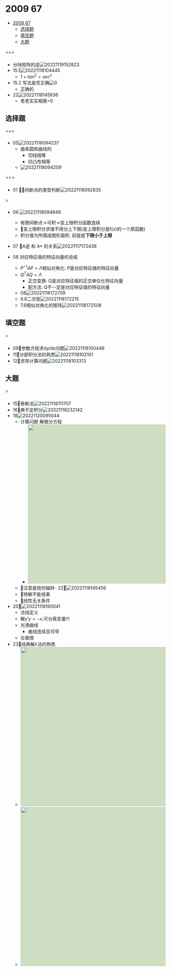 # 2009 67

- [2009 67](#2009-67)
  - [选择题](#选择题)
  - [填空题](#填空题)
  - [大题](#大题)

⭐=⭐

- 分块矩阵的逆![20221119152823](https://raw.githubusercontent.com/Logible/Image/main/note_image/20221119152823.png)
- 15.1![20221118104445](https://raw.githubusercontent.com/Logible/Image/main/note_image/20221118104445.png)
  - $1+tan^2=sec^x$
- 15.2 写法是否正确![0](https://raw.githubusercontent.com/Logible/Image/main/note_image/e52fb35e4fb59d1c24001d588f8cd66.png)
  - 正确的
- 22![20221118145936](https://raw.githubusercontent.com/Logible/Image/main/note_image/20221118145936.png)
  - 老老实实相乘=0

## 选择题

⭐=⭐

- 05![20221118094237](https://raw.githubusercontent.com/Logible/Image/main/note_image/20221118094237.png)
  - 曲率圆和曲线的
    - 切线相等
    - 凹凸性相等
  - ![20221118094209](https://raw.githubusercontent.com/Logible/Image/main/note_image/20221118094209.png)

⭐⭐⭐

- 01 💚💚间断点的类型判断![20221118092835](https://raw.githubusercontent.com/Logible/Image/main/note_image/20221118092835.png)

⭐

- 06 ![20221118094849](https://raw.githubusercontent.com/Logible/Image/main/note_image/20221118094849.png)
  - 有限间断点->可积->变上限积分函数连续
  - 💚变上限积分求值不用分上下限(变上限积分是f(x)的一个原函数)
  - 积分值为所围成图形面积, 前提是**下限小于上限**

- 07 💚A逆 和 A* 的关系![20221117172438](https://raw.githubusercontent.com/Logible/Image/main/note_image/20221117172438.png)

- 08 对应特征值的特征向量的总结
  - $P^{-1}AP=\Lambda$相似对角化: P是对应特征值的特征向量
  - $Q^{T}AQ=\Lambda$
    - 正交变换: Q是对应特征值的正交单位化特征向量
    - 配方法: Q不一定是对应特征值的特征向量
  - 08![20221118172709](https://raw.githubusercontent.com/Logible/Image/main/note_image/20221118172709.png)
  - 9.6二次型![20221118172215](https://raw.githubusercontent.com/Logible/Image/main/note_image/20221118172215.png)
  - 7.6相似对角化的矩阵![20221118172508](https://raw.githubusercontent.com/Logible/Image/main/note_image/20221118172508.png)

## 填空题

⭐

- 09💚参数方程求dy/dx问题![20221118100446](https://raw.githubusercontent.com/Logible/Image/main/note_image/20221118100446.png)
- 11💚分部积分法的熟悉![20221118102101](https://raw.githubusercontent.com/Logible/Image/main/note_image/20221118102101.png)
- 12💚求导计算问题![20221118103313](https://raw.githubusercontent.com/Logible/Image/main/note_image/20221118103313.png)

## 大题

⭐

- 15💚泰勒法![20221118111707](https://raw.githubusercontent.com/Logible/Image/main/note_image/20221118111707.png)
- 16💚典不定积分![20221118232142](https://raw.githubusercontent.com/Logible/Image/main/note_image/20221118232142.png)
- 18![20221120095044](https://raw.githubusercontent.com/Logible/Image/main/note_image/20221120095044.png)
  - 计算问题 解微分方程
    - <image style="height:500px; background-color:#CDDEC2" src="https://raw.githubusercontent.com/Logible/Image/main/note_image/0f1da149b03f3f3c707e9e98d10828a.jpg"/>
  - 💚注意是绕何轴转- 22💚![20221118145456](https://raw.githubusercontent.com/Logible/Image/main/note_image/20221118145456.png)
  - 💚特解不能倍乘
  - 💚线性无关条件
- 20💚![20221118160041](https://raw.githubusercontent.com/Logible/Image/main/note_image/20221118160041.png)
  - 法线定义
  - 解$y'y=-x$,可分离变量!!!
  - 光滑曲线
    - 曲线连续且可导
  - 左极限
- 23💚经典解$\lambda$法的熟悉
  - <image style="height:500px; background-color:#CDDEC2" src="https://raw.githubusercontent.com/Logible/Image/main/note_image/abb641e064ec290a1c9d528448f5730.jpg"/>
  - <image style="height:500px; background-color:#CDDEC2" src="https://raw.githubusercontent.com/Logible/Image/main/note_image/3fa567aef0a84a3b5d80401004f3355.jpg"/>
